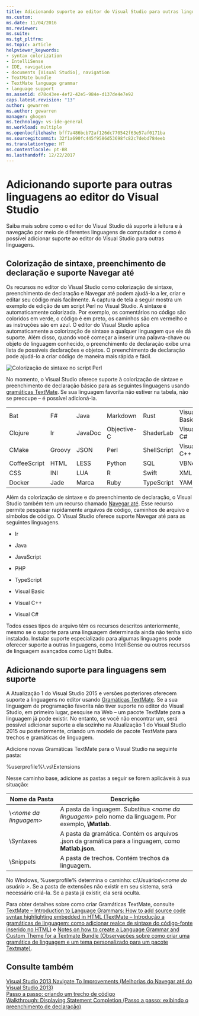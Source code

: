 ```yaml
---
title: Adicionando suporte ao editor do Visual Studio para outras linguagens | Microsoft Docs
ms.custom: 
ms.date: 11/04/2016
ms.reviewer: 
ms.suite: 
ms.tgt_pltfrm: 
ms.topic: article
helpviewer_keywords:
- syntax colorization
- IntelliSense
- IDE, navigation
- documents [Visual Studio], navigation
- TextMate bundle
- TextMate language grammar
- language support
ms.assetid: d78c43ee-4ef2-42e5-984e-d137de4e7e92
caps.latest.revision: "13"
author: gewarren
ms.author: gewarren
manager: ghogen
ms.technology: vs-ide-general
ms.workload: multiple
ms.openlocfilehash: bff7a486bcb72af126dc770542f63e57af0171ba
ms.sourcegitcommit: 32f1a690fc445f9586d53698fc82c7debd784eeb
ms.translationtype: HT
ms.contentlocale: pt-BR
ms.lasthandoff: 12/22/2017
---
```

# <a name="adding-visual-studio-editor-support-for-other-languages"></a>Adicionando suporte para outras linguagens ao editor do Visual Studio
Saiba mais sobre como o editor do Visual Studio dá suporte à leitura e à navegação por meio de diferentes linguagens de computador e como é possível adicionar suporte ao editor do Visual Studio para outras linguagens.  
  
## <a name="syntax-colorization-statement-completion-and-navigate-to-support"></a>Colorização de sintaxe, preenchimento de declaração e suporte Navegar até  
 Os recursos no editor do Visual Studio como colorização de sintaxe, preenchimento de declaração e Navegar até podem ajudá-lo a ler, criar e editar seu código mais facilmente. A captura de tela a seguir mostra um exemplo de edição de um script Perl no Visual Studio. A sintaxe é automaticamente colorizada. Por exemplo, os comentários no código são coloridos em verde, o código é em preto, os caminhos são em vermelho e as instruções são em azul. O editor do Visual Studio aplica automaticamente a colorização de sintaxe a qualquer linguagem que ele dá suporte. Além disso, quando você começar a inserir uma palavra-chave ou objeto de linguagem conhecido, o preenchimento de declaração exibe uma lista de possíveis declarações e objetos. O preenchimento de declaração pode ajudá-lo a criar código de maneira mais rápida e fácil.  
  
 ![Colorização de sintaxe no script Perl](../ide/media/vside_perledit.png "VSIDE_PerlEdit")  
  
 No momento, o Visual Studio oferece suporte à colorização de sintaxe e preenchimento de declaração básico para as seguintes linguagens usando [gramáticas TextMate](https://manual.macromates.com/en/language_grammars). Se sua linguagem favorita não estiver na tabela, não se preocupe – é possível adicioná-la.  
  
|||||||  
|-|-|-|-|-|-|  
|Bat|F#|Java|Markdown|Rust|Visual Basic|  
|Clojure|Ir|JavaDoc|Objective-C|ShaderLab|Visual C#|  
|CMake|Groovy|JSON|Perl|ShellScript|Visual C++|  
|CoffeeScript|HTML|LESS|Python|SQL|VBNet|  
|CSS|INI|LUA|R|Swift|XML|  
|Docker|Jade|Marca|Ruby|TypeScript|YAML|  
  
 Além da colorização de sintaxe e do preenchimento de declaração, o Visual Studio também tem um recurso chamado [Navegar até](https://blogs.msdn.microsoft.com/benwilli/2015/04/09/visual-studio-tip-3-use-navigate-to/). Esse recurso permite pesquisar rapidamente arquivos de código, caminhos de arquivo e símbolos de código. O Visual Studio oferece suporte Navegar até para as seguintes linguagens.  
  
-   Ir  
  
-   Java  
  
-   JavaScript  
  
-   PHP  
  
-   TypeScript  
  
-   Visual Basic  
  
-   Visual C++  
  
-   Visual C#  
  
 Todos esses tipos de arquivo têm os recursos descritos anteriormente, mesmo se o suporte para uma linguagem determinada ainda não tenha sido instalado. Instalar suporte especializado para algumas linguagens pode oferecer suporte a outras linguagens, como IntelliSense ou outros recursos de linguagem avançados como Light Bulbs.  
  
## <a name="adding-support-for-non-supported-languages"></a>Adicionando suporte para linguagens sem suporte  
 A Atualização 1 do Visual Studio 2015 e versões posteriores oferecem suporte a linguagens no editor usando [Gramáticas TextMate](https://manual.macromates.com/en/language_grammars). Se a sua linguagem de programação favorita não tiver suporte no editor do Visual Studio, em primeiro lugar, pesquise na Web – um pacote TextMate para a linguagem já pode existir. No entanto, se você não encontrar um, será possível adicionar suporte a ela sozinho na Atualização 1 do Visual Studio 2015 ou posteriormente, criando um modelo de pacote TextMate para trechos e gramáticas de linguagem.  
  
 Adicione novas Gramáticas TextMate para o Visual Studio na seguinte pasta:  
  
 %userprofile%\\.vs\Extensions  
  
 Nesse caminho base, adicione as pastas a seguir se forem aplicáveis à sua situação:  
  
|Nome da Pasta|Descrição|  
|-----------------|-----------------|  
|\\*\<nome da linguagem>*|A pasta da linguagem. Substitua *\<nome da linguagem>* pelo nome da linguagem. Por exemplo, **\Matlab**.|  
|\Syntaxes|A pasta da gramática. Contém os arquivos .json da gramática para a linguagem, como **Matlab.json**.|  
|\Snippets|A pasta de trechos. Contém trechos da linguagem.|  
  
 No Windows, %userprofile% determina o caminho: c:\Usuários\\*\<nome do usuário >*. Se a pasta de extensões não existir em seu sistema, será necessário criá-la. Se a pasta já existir, ela será oculta.  
  
 Para obter detalhes sobre como criar Gramáticas TextMate, consulte [TextMate – Introduction to Language Grammars: How to add source code syntax highlighting embedded in HTML (TextMate – Introdução a gramáticas de linguagem: como adicionar realce de sintaxe do código-fonte inserido no HTML)](https://developmentality.wordpress.com/2011/02/08/textmate-introduction-to-language-grammars/) e [Notes on how to create a Language Grammar and Custom Theme for a Textmate Bundle (Observações sobre como criar uma gramática de linguagem e um tema personalizado para um pacote Textmate)](https://benparizek.com/notebook/notes-on-how-to-create-a-language-grammar-and-custom-theme-for-a-textmate-bundle).  
  
## <a name="see-also"></a>Consulte também  
 [Visual Studio 2013 Navigate To Improvements (Melhorias do Navegar até do Visual Studio 2013)](https://blogs.msdn.microsoft.com/mvpawardprogram/2013/10/22/visual-studio-2013-navigate-to-improvements/)   
 [Passo a passo: criando um trecho de código](../ide/walkthrough-creating-a-code-snippet.md)   
 [Walkthrough: Displaying Statement Completion (Passo a passo: exibindo o preenchimento de declaração)](../extensibility/walkthrough-displaying-statement-completion.md)